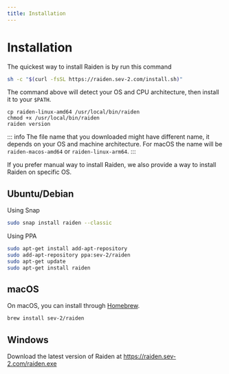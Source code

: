```yaml
---
title: Installation
---
```


# Installation

The quickest way to install Raiden is by run this command

```sh
sh -c "$(curl -fsSL https://raiden.sev-2.com/install.sh)"
```

The command above will detect your OS and CPU architecture, then install it to your `$PATH`.

```
cp raiden-linux-amd64 /usr/local/bin/raiden
chmod +x /usr/local/bin/raiden
raiden version
```

::: info
The file name that you downloaded might have different name, it depends on your OS and machine architecture.
For macOS the name will be `raiden-macos-amd64` or `raiden-linux-arm64`.
:::

If you prefer manual way to install Raiden, we also provide a way to install Raiden on specific OS.

## Ubuntu/Debian

Using Snap

```sh
sudo snap install raiden --classic
```

Using PPA

```sh
sudo apt-get install add-apt-repository
sudo add-apt-repository ppa:sev-2/raiden
sudo apt-get update
sudo apt-get install raiden
```

## macOS

On macOS, you can install through [Homebrew](https://brew.sh).

```sh
brew install sev-2/raiden
```

## Windows

Download the latest version of Raiden at https://raiden.sev-2.com/raiden.exe
